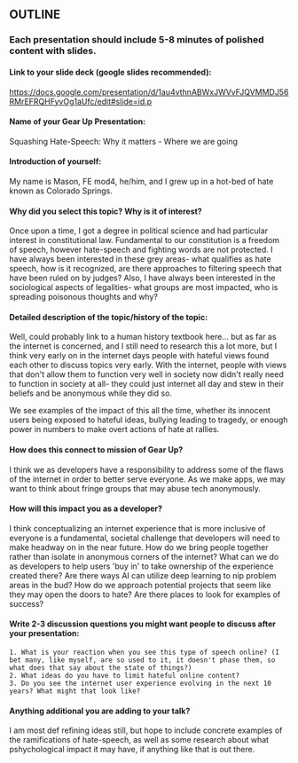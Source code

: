 ## OUTLINE

### Each presentation should include 5-8 minutes of polished content with slides. 
  
  #### Link to your slide deck (google slides recommended): 
  
  https://docs.google.com/presentation/d/1au4vthnABWxJWVvFJQVMMDJ56RMrEFRQHFyvOg1aUfc/edit#slide=id.p
  
  #### Name of your Gear Up Presentation: 
  
  Squashing Hate-Speech: Why it matters - Where we are going
  
  #### Introduction of yourself: 

  My name is Mason, FE mod4, he/him, and I grew up in a hot-bed of hate known as Colorado Springs.
  
  #### Why did you select this topic?  Why is it of interest? 

  Once upon a time, I got a degree in political science and had particular interest in constitutional law. Fundamental to our constitution is a freedom of speech, however hate-speech and fighting words are not protected. I have always been interested in these grey areas- what qualifies as hate speech, how is it recognized, are there approaches to filtering speech that have been ruled on by judges? Also, I have always been interested in the sociological aspects of legalities- what groups are most impacted, who is spreading poisonous thoughts and why?
  
  #### Detailed description of the topic/history of the topic: 

  Well, could probably link to a human history textbook here... but as far as the internet is concerned, and I still need to research this a lot more, but I think very early on in the internet days people with hateful views found each other to discuss topics very early. With the internet, people with views that don't allow them to function very well in society now didn't really need to function in society at all- they could just internet all day and stew in their beliefs and be anonymous while they did so.

  We see examples of the impact of this all the time, whether its innocent users being exposed to hateful ideas, bullying leading to tragedy, or enough power in numbers to make overt actions of hate at rallies.

  #### How does this connect to mission of Gear Up?

  I think we as developers have a responsibility to address some of the flaws of the internet in order to better serve everyone. As we make apps, we may want to think about fringe groups that may abuse tech anonymously. 
  
  #### How will this impact you as a developer? 

  I think conceptualizing an internet experience that is more inclusive of everyone is a fundamental, societal challenge that developers will need to make headway on in the near future. How do we bring people together rather than isolate in anonymous corners of the internet? What can we do as developers to help users 'buy in' to take ownership of the experience created there? Are there ways AI can utilize deep learning to nip problem areas in the bud? How do we approach potential projects that seem like they may open the doors to hate? Are there places to look for examples of success?
  
  #### Write 2-3 discussion questions you might want people to discuss after your presentation:
    1. What is your reaction when you see this type of speech online? (I bet many, like myself, are so used to it, it doesn't phase them, so what does that say about the state of things?)
    2. What ideas do you have to limit hateful online content?
    3. Do you see the internet user experience evolving in the next 10 years? What might that look like?
    
#### Anything additional you are adding to your talk? 

I am most def refining ideas still, but hope to include concrete examples of the ramifications of hate-speech, as well as some research about what pshychological impact it may have, if anything like that is out there.
